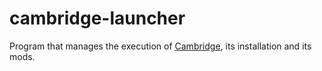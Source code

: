 # cambridge-launcher
 Program that manages the execution of [Cambridge](https://github.com/MillaBasset/cambridge), its installation and its mods.

